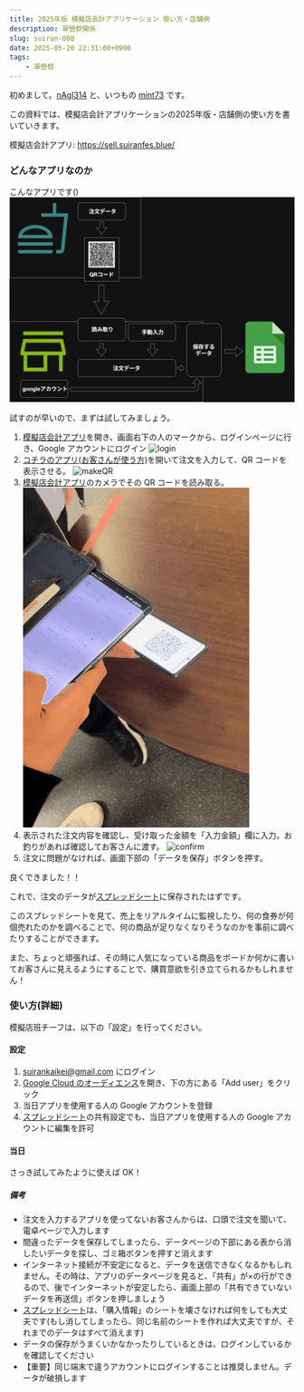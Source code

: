 ```yaml
---
title: 2025年版 模擬店会計アプリケーション 使い方・店舗側
description: 翠巒祭関係
slug: suiran-008
date: 2025-05-20 22:31:00+0900
tags:
    - 翠巒祭
---
```


初めまして。[nAgI314](https://github.com/nAgI314) と、いつもの [mint73](https://github.com/mint73) です。

この資料では、模擬店会計アプリケーションの2025年版・店舗側の使い方を書いていきます。

模擬店会計アプリ: <https://sell.suiranfes.blue/>

### どんなアプリなのか
こんなアプリです()
![app.structre](suiran.sell.drawio.png)

試すのが早いので、まずは試してみましょう。

1. [模擬店会計アプリ](https://sell.suiranfes.blue/)を開き、画面右下の人のマークから、ログインページに行き、Google アカウントにログイン
![login](login.gif)
2. [コチラのアプリ(お客さんが使う方)](https://shop.suiranfes.blue/)を開いて注文を入力して、QR コードを表示させる。
![makeQR](makeQR.gif)
3. [模擬店会計アプリ](https://sell.suiranfes.blue/)のカメラでその QR コードを読み取る。
![QRscan](QRscan.gif)
4. 表示された注文内容を確認し、受け取った金額を「入力金額」欄に入力。お釣りがあれば確認してお客さんに渡す。
![confirm](comfirm.gif)
5. 注文に問題がなければ、画面下部の「データを保存」ボタンを押す。

良くできました！！

これで、注文のデータが[スプレッドシート](https://docs.google.com/spreadsheets/d/1nmwhBjzqQ1J31PresVmXLAlLozgWs-WUZh1KmJuhawE/edit?gid=2000281178#gid=2000281178)に保存されたはずです。

このスプレッドシートを見て、売上をリアルタイムに監視したり、何の食券が何個売れたのかを調べることで、何の商品が足りなくなりそうなのかを事前に調べたりすることができます。

また、ちょっと頑張れば、その時に人気になっている商品をボードか何かに書いてお客さんに見えるようにすることで、購買意欲を引き立てられるかもしれません！

### 使い方(詳細)

模擬店班チーフは、以下の「設定」を行ってください。

#### 設定

1. suirankaikei@gmail.com にログイン
2. [Google Cloud のオーディエンス](https://console.cloud.google.com/auth/audience?inv=1&invt=Abx3Qw&project=gssheettest-448509)を開き、下の方にある「Add user」をクリック
3. 当日アプリを使用する人の Google アカウントを登録
4. [スプレッドシート](https://docs.google.com/spreadsheets/d/1nmwhBjzqQ1J31PresVmXLAlLozgWs-WUZh1KmJuhawE/edit?gid=2000281178#gid=2000281178)の共有設定でも、当日アプリを使用する人の Google アカウントに編集を許可

#### 当日

さっき試してみたように使えば OK！

##### 備考

* 注文を入力するアプリを使ってないお客さんからは、口頭で注文を聞いて、電卓ページで入力します
* 間違ったデータを保存してしまったら、データページの下部にある表から消したいデータを探し、ゴミ箱ボタンを押すと消えます
* インターネット接続が不安定になると、データを送信できなくなるかもしれません。その時は、アプリのデータページを見ると、「共有」が×の行ができるので、後でインターネットが安定したら、画面上部の「共有できていないデータを再送信」ボタンを押しましょう
* [スプレッドシート](https://docs.google.com/spreadsheets/d/1nmwhBjzqQ1J31PresVmXLAlLozgWs-WUZh1KmJuhawE/edit?gid=2000281178#gid=2000281178)は、「購入情報」のシートを壊さなければ何をしても大丈夫です(もし消してしまったら、同じ名前のシートを作れば大丈夫ですが、それまでのデータはすべて消えます)
* データの保存がうまくいかなかったりしているときは、ログインしているかを確認してください
* 【重要】同じ端末で違うアカウントにログインすることは推奨しません。データが破損します

